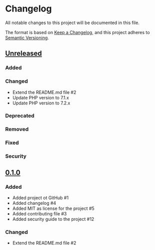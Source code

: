 # Changelog
All notable changes to this project will be documented in this file.

The format is based on [Keep a Changelog](https://keepachangelog.com/en/1.0.0/),
and this project adheres to [Semantic Versioning](https://semver.org/spec/v2.0.0.html).

## [Unreleased](https://github.com/orca-services/cakephp-feature-flags/compare/<last_release_name>...cakephp-3.x)
### Added

### Changed
- Extend the README.md file #2
- Update PHP version to 7.1.x
- Update PHP version to 7.2.x

### Deprecated

### Removed

### Fixed

### Security

## [0.1.0](https://github.com/orca-services/cakephp-feature-flags/tags/0.1.0)
### Added
- Added project ot GitHub #1 
- Added changelog #4
- Added MIT as license for the project #5
- Added contributing file #3
- Added security guide to the project #12

### Changed
- Extend the README.md file #2 
